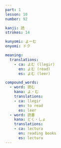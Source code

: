 ```yaml
---
part: 1
lesson: 10
number: 92

kanji: 読
strokes: 14

kunyomi: よーむ
onyomi: ドク

meaning:
  translations:
    - ca: よむ (llegir)
      en: よむ (read)
      es: よむ (leer)

compound_words:
  - word: 読む
    kana: よ・む
    translations:
    - ca: llegir
      en: to read
      es: leer
  - word: 読書
    kana: どく・しょ
    translations:
    - ca: lectura
      en: reading books
      es: lectura
---
```

